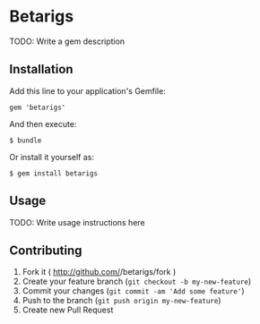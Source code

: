 # Betarigs

TODO: Write a gem description

## Installation

Add this line to your application's Gemfile:

    gem 'betarigs'

And then execute:

    $ bundle

Or install it yourself as:

    $ gem install betarigs

## Usage

TODO: Write usage instructions here

## Contributing

1. Fork it ( http://github.com/<my-github-username>/betarigs/fork )
2. Create your feature branch (`git checkout -b my-new-feature`)
3. Commit your changes (`git commit -am 'Add some feature'`)
4. Push to the branch (`git push origin my-new-feature`)
5. Create new Pull Request
